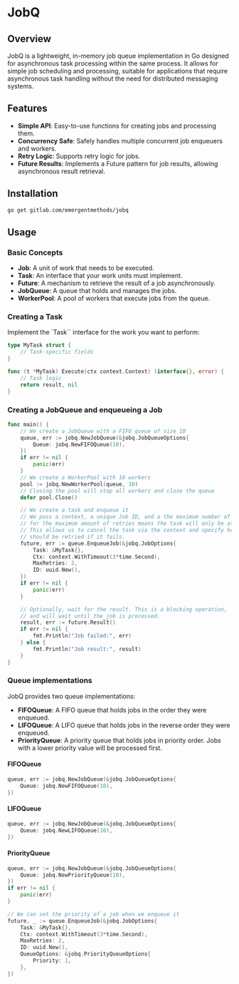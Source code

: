 # JobQ


## Overview

JobQ is a lightweight, in-memory job queue implementation in Go designed for asynchronous task processing within the same process. It allows for simple job scheduling and processing, suitable for applications that require asynchronous task handling without the need for distributed messaging systems.

## Features

- **Simple API**: Easy-to-use functions for creating jobs and processing them.
- **Concurrency Safe**: Safely handles multiple concurrent job enqueuers and workers.
- **Retry Logic**: Supports retry logic for jobs.
- **Future Results**: Implements a Future pattern for job results, allowing asynchronous result retrieval.

## Installation

```bash
go get gitlab.com/emergentmethods/jobq
```

## Usage

### Basic Concepts

- **Job**: A unit of work that needs to be executed.
- **Task**: An interface that your work units must implement.
- **Future**: A mechanism to retrieve the result of a job asynchronously.
- **JobQueue**: A queue that holds and manages the jobs.
- **WorkerPool**: A pool of workers that execute jobs from the queue.

### Creating a Task

Implement the `Task`` interface for the work you want to perform:

```go
type MyTask struct {
    // Task-specific fields
}

func (t *MyTask) Execute(ctx context.Context) (interface{}, error) {
    // Task logic
    return result, nil
}
```

### Creating a JobQueue and enqueueing a Job

```go
func main() {
    // We create a JobQueue with a FIFO queue of size 10
    queue, err := jobq.NewJobQueue(&jobq.JobQueueOptions{
        Queue: jobq.NewFIFOQueue(10),
    })
    if err != nil {
        panic(err)
    }
    // We create a WorkerPool with 10 workers
    pool := jobq.NewWorkerPool(queue, 10)
    // Closing the pool will stop all workers and close the queue
    defer pool.Close()

    // We create a task and enqueue it
    // We pass a context, a unique Job ID, and a the maximum number of retries. Using 0
    // for the maximum amount of retries means the task will only be attempted once.
    // This allows us to cancel the task via the context and specify how many times it 
    // should be retried if it fails.
    future, err := queue.EnqueueJob(&jobq.JobOptions{
        Task: &MyTask{},
        Ctx: context.WithTimeout(3*time.Second),
        MaxRetries: 2,
        ID: uuid.New(),
    })
    if err != nil {
        panic(err)
    }

    // Optionally, wait for the result. This is a blocking operation,
    // and will wait until the job is processed.
    result, err := future.Result()
    if err != nil {
        fmt.Println("Job failed:", err)
    } else {
        fmt.Println("Job result:", result)
    }
}
```

### Queue implementations

JobQ provides two queue implementations:

- **FIFOQueue**: A FIFO queue that holds jobs in the order they were enqueued.
- **LIFOQueue**: A LIFO queue that holds jobs in the reverse order they were enqueued.
- **PriorityQueue**: A priority queue that holds jobs in priority order. Jobs with a lower priority value will be processed first.

#### FIFOQueue

```go
queue, err := jobq.NewJobQueue(&jobq.JobQueueOptions{
    Queue: jobq.NewFIFOQueue(10),
})
```

#### LIFOQueue

```go
queue, err := jobq.NewJobQueue(&jobq.JobQueueOptions{
    Queue: jobq.NewLIFOQueue(10),
})
```

#### PriorityQueue

```go
queue, err := jobq.NewJobQueue(&jobq.JobQueueOptions{
    Queue: jobq.NewPriorityQueue(10),
})
if err != nil {
    panic(err)
}

// We can set the priority of a job when we enqueue it
future, _ := queue.EnqueueJob(&jobq.JobOptions{
    Task: &MyTask{},
    Ctx: context.WithTimeout(3*time.Second),
    MaxRetries: 2,
    ID: uuid.New(),
    QueueOptions: &jobq.PriorityQueueOptions{
        Priority: 1,
    },
})
```
